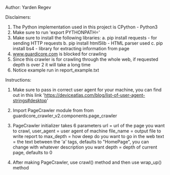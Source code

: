 Author: Yarden Regev

Disclaimers:
1. The Python implementation used in this project is CPython - Python3
2. Make sure to run 'export PYTHONPATH=<parent directory of guardicore_crawler>'
3. Make sure to install the following libraries:
   a. pip install requests - for sending HTTP requests
   b. pip install html5lib - HTML parser used
   c. pip install bs4      - library for extracting information from page
4. www.guardicore.com is blocked for crawling
5. Since this crawler is for crawling through the whole web,
   if requested depth is over 2 it will take a long time
6. Notice example run in report_example.txt

Instructions:
1. Make sure to pass in correct user agent for your machine, you can find out 
   in this link 'https://deviceatlas.com/blog/list-of-user-agent-strings#desktop'

2. Import PageCrawler module from from guardicore_crawler_v2.components.page_crawler

3. PageCrawler initializer takes 6 parameters
      url = url of the page you want to crawl,
      user_agent = user agent of machine
      file_name = output file to write report to
      max_depth = how deep do you want to go in the web
      text = the text between the 'a' tags, defaults to "HomePage",
             you can change with whatever description you want
      depth = depth of current page, defaults to 0

4. After making PageCrawler, use crawl() method and then use wrap_up() method
